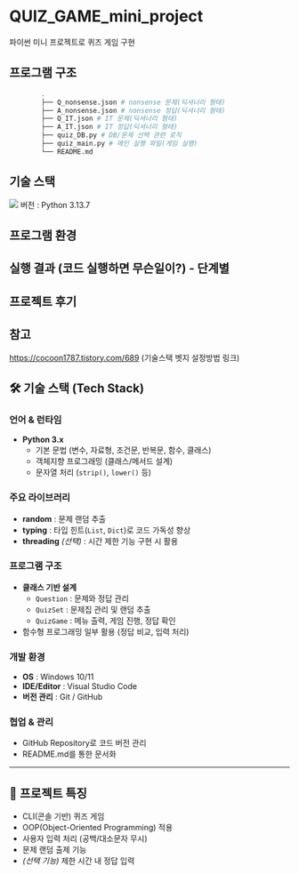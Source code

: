# QUIZ_GAME_mini_project
파이썬 미니 프로젝트로 퀴즈 게임 구현

## 프로그램 구조
```bash
        .
        ├── Q_nonsense.json # nonsense 문제(딕셔너리 형태) 
        ├── A_nonsense.json # nonsense 정답(딕셔너리 형태)
        ├── Q_IT.json # IT 문제(딕셔너리 형태)
        ├── A_IT.json # IT 정답(딕셔너리 형태)
        ├── quiz_DB.py # DB/문제 선택 관련 로직
        ├── quiz_main.py # 메인 실행 파일(게임 실행)
        └── README.md
```


## 기술 스택
<img src="https://img.shields.io/badge/python-3776AB?style=for-the-badge&logo=python&logoColor=white">
버전 : Python 3.13.7


## 프로그램 환경
## 실행 결과 (코드 실행하면 무슨일이?) - 단계별

## 프로젝트 후기
## 참고
https://cocoon1787.tistory.com/689 (기술스택 벳지 설정방법 링크)

## 🛠 기술 스택 (Tech Stack)

### 언어 & 런타임
- **Python 3.x**
  - 기본 문법 (변수, 자료형, 조건문, 반복문, 함수, 클래스)
  - 객체지향 프로그래밍 (클래스/메서드 설계)
  - 문자열 처리 (`strip()`, `lower()` 등)

### 주요 라이브러리
- **random** : 문제 랜덤 추출
- **typing** : 타입 힌트(`List`, `Dict`)로 코드 가독성 향상
- **threading** *(선택)* : 시간 제한 기능 구현 시 활용

### 프로그램 구조
- **클래스 기반 설계**
  - `Question` : 문제와 정답 관리
  - `QuizSet` : 문제집 관리 및 랜덤 추출
  - `QuizGame` : 메뉴 출력, 게임 진행, 정답 확인
- 함수형 프로그래밍 일부 활용 (정답 비교, 입력 처리)

### 개발 환경
- **OS** : Windows 10/11
- **IDE/Editor** : Visual Studio Code
- **버전 관리** : Git / GitHub

### 협업 & 관리
- GitHub Repository로 코드 버전 관리
- README.md를 통한 문서화

---

## 📌 프로젝트 특징
- CLI(콘솔 기반) 퀴즈 게임
- OOP(Object-Oriented Programming) 적용
- 사용자 입력 처리 (공백/대소문자 무시)
- 문제 랜덤 출제 기능
- *(선택 기능)* 제한 시간 내 정답 입력
